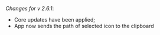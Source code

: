 _Changes for v 2.6.1_:
- Core updates have been applied;
- App now sends the path of selected icon to the clipboard
